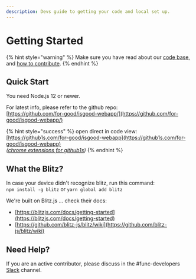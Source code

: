 ```yaml
---
description: Devs guide to getting your code and local set up.
---
```


# Getting Started

{% hint style="warning" %}
Make sure you have read about our [code base](../community/contributing.md#overview-of-our-codebase), and [how to contribute](../community/contributing.md#first-things-first).
{% endhint %}

## Quick Start

You need Node.js 12 or newer.

For latest info, please refer to the github repo:  
[https://github.com/for-good/isgood-webapp/](https://github.com/for-good/isgood-webapp/)

{% hint style="success" %}
open direct in code view:  
[https://github1s.com/for-good/isgood-webapp](https://github1s.com/for-good/isgood-webapp)  
_\(_[_chrome extensions for github1s_](https://chrome.google.com/webstore/detail/github1s/lodjfmkfbfkpdhnhkcdcoonghhghbkhe)_\)_
{% endhint %}

## What the Blitz?

In case your device didn't recognize blitz, run this command:  
`npm install -g blitz` or `yarn global add blitz`

We're built on Blitz.js ... check their docs: 

* [https://blitzjs.com/docs/getting-started](https://blitzjs.com/docs/getting-started)
* [https://github.com/blitz-js/blitz/wiki](https://github.com/blitz-js/blitz/wiki)

## Need Help?

If you are an active contributor, please discuss in the \#func-developers [Slack](https://isgood.slack.com/archives/C01APTAPVT7) channel.

